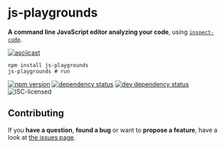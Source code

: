 # js-playgrounds

**A command line JavaScript editor analyzing your code**, using [`inspect-code`](https://github.com/derhuerst/inspect-code).

[![asciicast](https://asciinema.org/a/86588.png)](https://asciinema.org/a/86588)

```shell
npm install js-playgrounds
js-playgrounds # run
```

[![npm version](https://img.shields.io/npm/v/js-playgrounds.svg)](https://www.npmjs.com/package/js-playgrounds)
[![dependency status](https://img.shields.io/david/derhuerst/js-playgrounds.svg)](https://david-dm.org/derhuerst/js-playgrounds)
[![dev dependency status](https://img.shields.io/david/dev/derhuerst/js-playgrounds.svg)](https://david-dm.org/derhuerst/js-playgrounds#info=devDependencies)
![ISC-licensed](https://img.shields.io/github/license/derhuerst/js-playgrounds.svg)

## Contributing

If you **have a question**, **found a bug** or want to **propose a feature**, have a look at [the issues page](https://github.com/derhuerst/js-playgrounds/issues).

